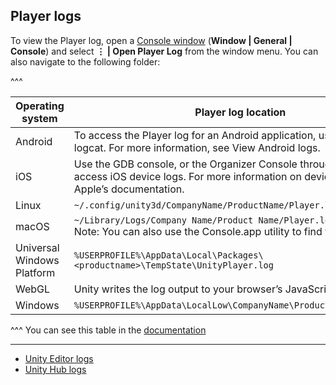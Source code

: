 ## Player logs
To view the Player log, open a [Console window](https://docs.unity3d.com/Manual/Console.html) (**Window | General | Console**) and select **⋮ | Open Player Log** from the window menu. You can also navigate to the following folder:

^^^

| Operating system           | Player log location                                                                                                                                    |
|----------------------------|--------------------------------------------------------------------------------------------------------------------------------------------------------|
| Android                    | To access the Player log for an Android application, use Android logcat. For more information, see View Android logs.                                  |
| iOS                        | Use the GDB console, or the Organizer Console through XCode to access iOS device logs. For more information on device logs, see Apple’s documentation. |
| Linux                      | `~/.config/unity3d/CompanyName/ProductName/Player.log`                                                                                                 |
| macOS                      | `~/Library/Logs/Company Name/Product Name/Player.log`<br/>Note: You can also use the Console.app utility to find the log file.                         |
| Universal Windows Platform | `%USERPROFILE%\AppData\Local\Packages\<productname>\TempState\UnityPlayer.log`                                                                         |
| WebGL                      | Unity writes the log output to your browser’s JavaScript console.                                                                                      |
| Windows                    | `%USERPROFILE%\AppData\LocalLow\CompanyName\ProductName\Player.log`                                                                                    |
^^^ You can see this table in the [documentation](https://docs.unity3d.com/Manual/LogFiles.html)

---
- [Unity Editor logs](../Editor/Logs.md)
- [Unity Hub logs](../Unity%20Hub/Logs.md)
